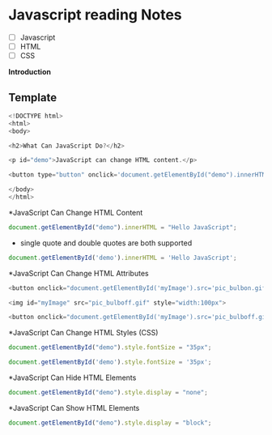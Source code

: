 # Javascript reading Notes
- [ ] Javascript
- [ ] HTML
- [ ] CSS

**Introduction**

## Template
```javascript
<!DOCTYPE html>
<html>
<body>

<h2>What Can JavaScript Do?</h2>

<p id="demo">JavaScript can change HTML content.</p>

<button type="button" onclick='document.getElementById("demo").innerHTML = "Hello JavaScript!"'>Click Me!</button>

</body>
</html>
```

*JavaScript Can Change HTML Content
```javascript
document.getElementById("demo").innerHTML = "Hello JavaScript";
```
* single quote and double quotes are both supported 
```javascript
document.getElementById('demo').innerHTML = 'Hello JavaScript';
```
*JavaScript Can Change HTML Attributes
```javascript
<button onclick="document.getElementById('myImage').src='pic_bulbon.gif'">Turn on the light</button>

<img id="myImage" src="pic_bulboff.gif" style="width:100px">

<button onclick="document.getElementById('myImage').src='pic_bulboff.gif'">Turn off the light</button>
```
*JavaScript Can Change HTML Styles (CSS)
```javascript
document.getElementById("demo").style.fontSize = "35px";

document.getElementById('demo').style.fontSize = '35px';
```
*JavaScript Can Hide HTML Elements
```javascript
document.getElementById("demo").style.display = "none";
```

*JavaScript Can Show HTML Elements
```javascript
document.getElementById("demo").style.display = "block";
```
